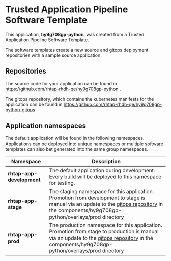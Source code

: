 # Trusted Application Pipeline Software Template

This application, **hy9g708gp-python**, was created from a Trusted Application Pipeline Software Template.

The software templates create a new source and gitops deployment repositories with a sample source application. 

## Repositories

The source code for your application can be found in [https://github.com/rhtap-rhdh-qe/hy9g708gp-python ](https://github.com/rhtap-rhdh-qe/hy9g708gp-python ).
 
The gitops repository, which contains the kubernetes manifests for the application can be found in 
[https://github.com/rhtap-rhdh-qe/hy9g708gp-python-gitops ](https://github.com/rhtap-rhdh-qe/hy9g708gp-python-gitops ) 

## Application namespaces 

The default application will be found in the following namespaces. Applications can be deployed into unique namespaces or multiple software templates can also bet generated into the same group namespaces.  

|  Namespace   |  Description   |  
| -------- | -------- |   
| **rhtap-app-development** | The default application during development. Every build will be deployed to this namespace for testing. | 
| **rhtap-app-stage** | The staging namespace for this application. Promotion from development to stage is manual via an update to the [gitops repository](https://github.com/rhtap-rhdh-qe/hy9g708gp-python-gitops ) in the components/hy9g708gp-python/overlays/prod directory |  
| **rhtap-app-prod** | The production namespace for this application. Promotion from stage to production is manual via an update to the [gitops repository](https://github.com/rhtap-rhdh-qe/hy9g708gp-python-gitops ) in the components/hy9g708gp-python/overlays/prod directory | 